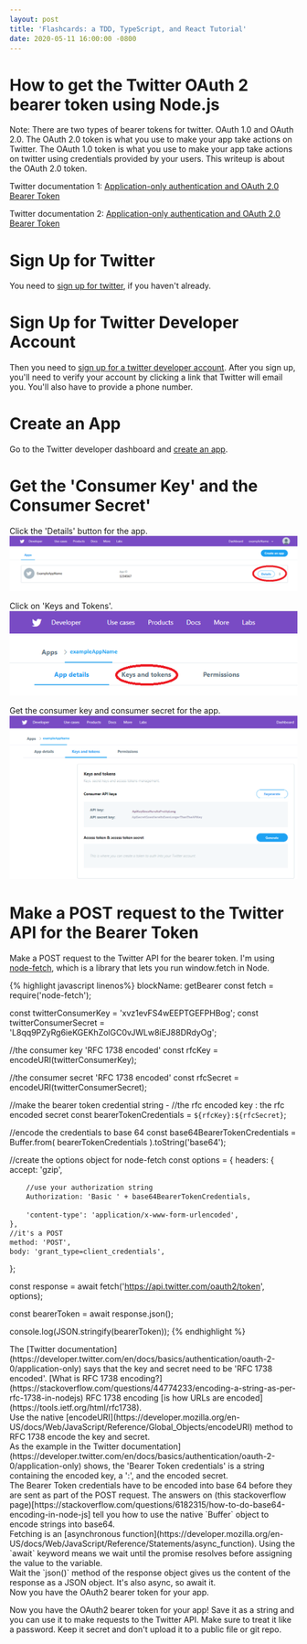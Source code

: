 ```yaml
---
layout: post
title: 'Flashcards: a TDD, TypeScript, and React Tutorial'
date: 2020-05-11 16:00:00 -0800
---
```


# How to get the Twitter OAuth 2 bearer token using Node.js

Note: There are two types of bearer tokens for twitter. OAuth 1.0 and OAuth 2.0. The OAuth 2.0 token is what you use to make your app take actions on Twitter. The OAuth 1.0 token is what you use to make your app take actions on twitter using credentials provided by your users. This writeup is about the OAuth 2.0 token. 

Twitter documentation 1: [Application-only authentication and OAuth 2.0 Bearer Token](https://developer.twitter.com/en/docs/basics/authentication/api-reference/token)

Twitter documentation 2: [Application-only authentication and OAuth 2.0 Bearer Token](https://developer.twitter.com/en/docs/basics/authentication/oauth-2-0/application-only)

# Sign Up for Twitter
You need to [sign up for twitter](https://twitter.com/signup/), if you haven't already.

# Sign Up for Twitter Developer Account
Then you need to [sign up for a twitter developer account](https://developer.twitter.com/en).
After you sign up, you'll need to verify your account by clicking a link that Twitter will email you. You'll also have to provide a phone number.

# Create an App
Go to the Twitter developer dashboard and [create an app](https://developer.twitter.com/en/apps/create).

# Get the 'Consumer Key' and the Consumer Secret'
Click the 'Details' button for the app.
![Details Button](/assets//images/2020-05-11/detailsButton.png)

Click on 'Keys and Tokens'.
![Keys and Tokens Button](/assets//images/2020-05-11/keysAndTokens.png)

Get the consumer key and consumer secret for the app.
![Key and Secret](/assets//images/2020-05-11/keySecret.png)

# Make a POST request to the Twitter API for the Bearer Token
Make a POST request to the Twitter API for the bearer token. I'm using [node-fetch](https://www.npmjs.com/package/node-fetch), which is a library that lets you run window.fetch in Node.

{% highlight javascript linenos%}
blockName: getBearer
const fetch = require('node-fetch');

const twitterConsumerKey = 'xvz1evFS4wEEPTGEFPHBog';
const twitterConsumerSecret = 'L8qq9PZyRg6ieKGEKhZolGC0vJWLw8iEJ88DRdyOg';

//the consumer key 'RFC 1738 encoded'
const rfcKey = encodeURI(twitterConsumerKey);

//the consumer secret 'RFC 1738 encoded'
const rfcSecret = encodeURI(twitterConsumerSecret);

//make the bearer token credential string - 
//the rfc encoded key : the rfc encoded secret
const bearerTokenCredentials = `${rfcKey}:${rfcSecret}`;

//encode the credentials to base 64
const base64BearerTokenCredentials = Buffer.from(
    bearerTokenCredentials
).toString('base64');

//create the options object for node-fetch
const options = {
    headers: {
        accept: 'gzip',
        
        //use your authorization string
        Authorization: 'Basic ' + base64BearerTokenCredentials,

        'content-type': 'application/x-www-form-urlencoded',
    },
    //it's a POST
    method: 'POST',
    body: 'grant_type=client_credentials',
};

const response = await fetch('https://api.twitter.com/oauth2/token', options);

const bearerToken = await response.json();

console.log(JSON.stringify(bearerToken));
{% endhighlight %}

<div class='lineComment' id='{block: getBearer, line: 6 }'>
The [Twitter documentation](https://developer.twitter.com/en/docs/basics/authentication/oauth-2-0/application-only) says that the key and secret need to be 'RFC 1738 encoded'. [What is RFC 1738 encoding?](https://stackoverflow.com/questions/44774233/encoding-a-string-as-per-rfc-1738-in-nodejs) RFC 1738 encoding [is how URLs are encoded](https://tools.ietf.org/html/rfc1738).
</div>

<div class='lineComment' id='{block: getBearer, line: 7}'>
Use the native [encodeURI](https://developer.mozilla.org/en-US/docs/Web/JavaScript/Reference/Global_Objects/encodeURI) method to RFC 1738 encode the key and secret.
</div>

<div class='lineComment' id='{block: getBearer, line: 14 }'>
As the example in the Twitter documentation](https://developer.twitter.com/en/docs/basics/authentication/oauth-2-0/application-only) shows, the 'Bearer Token credentials' is a string containing the encoded key, a ':', and the encoded secret. 
</div>

<div class='lineComment' id='{block: getBearer, line: 16}'>
The Bearer Token credentials have to be encoded into base 64 before they are sent as part of the POST request. The answers on (this stackoverflow page)[https://stackoverflow.com/questions/6182315/how-to-do-base64-encoding-in-node-js] tell you how to use the native `Buffer` object to encode strings into base64.
</div>

<div class='lineComment' id='{block: getBearer, line: 36 }'>
Fetching is an [asynchronous function](https://developer.mozilla.org/en-US/docs/Web/JavaScript/Reference/Statements/async_function). Using the `await` keyword means we wait until the promise resolves before assigning the value to the variable.
</div>

<div class='lineComment' id='{block: getBearer, line: 38 }'>
Wait the `json()` method of the response object gives us the content of the response as a JSON object. It's also async, so await it. 
</div>

<div class='lineComment' id='{block: getBearer, line: 40 }'>
Now you have the OAuth2 bearer token for your app.
</div>

Now you have the OAuth2 bearer token for your app! Save it as a string and you can use it to make requests to the Twitter API. Make sure to treat it like a password. Keep it secret and don't upload it to a public file or git repo.
